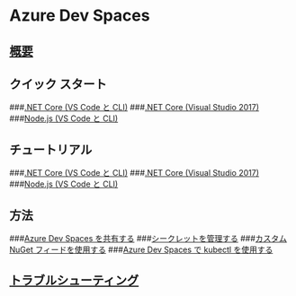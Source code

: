 # Azure Dev Spaces
## [概要](azure-dev-spaces.md)

## クイック スタート
###[.NET Core (VS Code と CLI)](quickstart-netcore.md)
###[.NET Core (Visual Studio 2017)](quickstart-netcore-visualstudio.md)
###[Node.js (VS Code と CLI)](quickstart-nodejs.md)

## チュートリアル
###[.NET Core (VS Code と CLI)](get-started-netcore.md)
###[.NET Core (Visual Studio 2017)](get-started-netcore-visualstudio.md)
###[Node.js (VS Code と CLI)](get-started-nodejs.md)

## 方法
###[Azure Dev Spaces を共有する](how-to/share-dev-spaces.md)
###[シークレットを管理する](how-to/manage-secrets.md)
###[カスタム NuGet フィードを使用する](how-to/use-custom-nuget-feed.md)
###[Azure Dev Spaces で kubectl を使用する](how-to/use-kubectl-with-azure-dev-spaces.md)

## [トラブルシューティング](troubleshooting.md)



